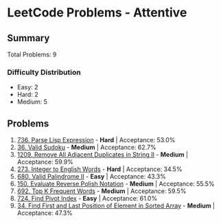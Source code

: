# LeetCode Problems - Attentive

## Summary
Total Problems: 9

### Difficulty Distribution

- Easy: 2
- Hard: 2
- Medium: 5

## Problems

1. [736. Parse Lisp Expression](https://leetcode.com/problems/parse-lisp-expression/) - **Hard** | Acceptance: 53.0%
2. [36. Valid Sudoku](https://leetcode.com/problems/valid-sudoku/) - **Medium** | Acceptance: 62.7%
3. [1209. Remove All Adjacent Duplicates in String II](https://leetcode.com/problems/remove-all-adjacent-duplicates-in-string-ii/) - **Medium** | Acceptance: 59.9%
4. [273. Integer to English Words](https://leetcode.com/problems/integer-to-english-words/) - **Hard** | Acceptance: 34.5%
5. [680. Valid Palindrome II](https://leetcode.com/problems/valid-palindrome-ii/) - **Easy** | Acceptance: 43.3%
6. [150. Evaluate Reverse Polish Notation](https://leetcode.com/problems/evaluate-reverse-polish-notation/) - **Medium** | Acceptance: 55.5%
7. [692. Top K Frequent Words](https://leetcode.com/problems/top-k-frequent-words/) - **Medium** | Acceptance: 59.5%
8. [724. Find Pivot Index](https://leetcode.com/problems/find-pivot-index/) - **Easy** | Acceptance: 61.0%
9. [34. Find First and Last Position of Element in Sorted Array](https://leetcode.com/problems/find-first-and-last-position-of-element-in-sorted-array/) - **Medium** | Acceptance: 47.3%